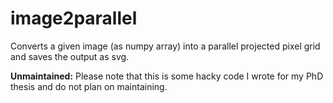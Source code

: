 # image2parallel

Converts a given image (as numpy array) into a parallel projected pixel grid and saves the output as svg. 

**Unmaintained:** Please note that this is some hacky code I wrote for my PhD thesis and do not plan on maintaining. 